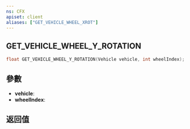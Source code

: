 ```yaml
---
ns: CFX
apiset: client
aliases: ["GET_VEHICLE_WHEEL_XROT"]
---
```

## GET_VEHICLE_WHEEL_Y_ROTATION

```c
float GET_VEHICLE_WHEEL_Y_ROTATION(Vehicle vehicle, int wheelIndex);
```


## 參數
* **vehicle**: 
* **wheelIndex**: 

## 返回值
